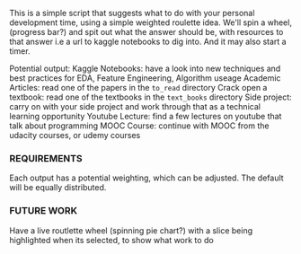 This is a simple script that suggests what to do with your personal development time, using a simple weighted 
roulette idea. We'll spin a wheel, (progress bar?) and spit out what the answer should be, with resources to that answer
i.e a url to kaggle notebooks to dig into. And it may also start a timer. 


Potential output:
Kaggle Notebooks: have a look into new techniques and best practices for EDA, Feature Engineering, Algorithm useage 
Academic Articles: read one of the papers in the `to_read` directory
Crack open a textbook: read one of the textbooks in the `text_books` directory
Side project: carry on with your side project and work through that as a technical learning opportunity 
Youtube Lecture: find a few lectures on youtube that talk about programming 
MOOC Course: continue with MOOC from the udacity courses, or udemy courses
 
 ### REQUIREMENTS ##
Each output has a potential weighting, which can be adjusted. The default will be equally distributed. 

### FUTURE WORK ##

Have a live routlette wheel (spinning pie chart?) with a slice being highlighted when its selected, to show what work to do


